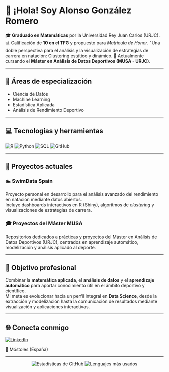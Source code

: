 # 👋 ¡Hola! Soy **Alonso González Romero**

🎓 **Graduado en Matemáticas** por la Universidad Rey Juan Carlos (URJC).  
📊 Calificación de **10 en el TFG** y propuesto para *Matrícula de Honor*. "Una doble perspectiva para el análisis y la visualización de estrategias de carrera en natación: Clustering estático y dinámico. 
🎯 Actualmente cursando el **Máster en Análisis de Datos Deportivos (MUSA - URJC)**.  

---

## 🧠 Áreas de especialización
- Ciencia de Datos  
- Machine Learning  
- Estadística Aplicada  
- Análisis de Rendimiento Deportivo  

---

## 💻 Tecnologías y herramientas
![R](https://img.shields.io/badge/R-276DC3?style=for-the-badge&logo=r&logoColor=white)
![Python](https://img.shields.io/badge/Python-3776AB?style=for-the-badge&logo=python&logoColor=white)
![SQL](https://img.shields.io/badge/SQL-336791?style=for-the-badge&logo=postgresql&logoColor=white)
![GitHub](https://img.shields.io/badge/GitHub-181717?style=for-the-badge&logo=github&logoColor=white)

---

## 📂 Proyectos actuales

### 🏊 **SwimData Spain**
Proyecto personal en desarrollo para el análisis avanzado del rendimiento en natación mediante datos abiertos.  
Incluye dashboards interactivos en R (Shiny), algoritmos de *clustering* y visualizaciones de estrategias de carrera.

### 🎓 **Proyectos del Máster MUSA**
Repositorios dedicados a prácticas y proyectos del Máster en Análisis de Datos Deportivos (URJC), centrados en aprendizaje automático, modelización y análisis aplicado al deporte.

---

## 🧩 Objetivo profesional
Combinar la **matemática aplicada**, el **análisis de datos** y el **aprendizaje automático** para aportar conocimiento útil en el ámbito deportivo y científico.  
Mi meta es evolucionar hacia un perfil integral en **Data Science**, desde la extracción y modelización hasta la comunicación de resultados mediante visualización y aplicaciones interactivas.

---

## 🌐 Conecta conmigo
[![LinkedIn](https://img.shields.io/badge/LinkedIn-0A66C2?style=for-the-badge&logo=linkedin&logoColor=white)](https://www.linkedin.com/in/alonsogr03)

📍 Móstoles (España)

---

<div align="center">

![Estadísticas de GitHub](https://github-readme-stats.vercel.app/api?username=alonsogr03&show_icons=true&theme=graywhite&hide_border=true)
![Lenguajes más usados](https://github-readme-stats.vercel.app/api/top-langs/?username=alonsogr03&layout=compact&theme=graywhite&hide_border=true)

</div>


<!--
**alonsogr03/alonsogr03** is a ✨ _special_ ✨ repository because its `README.md` (this file) appears on your GitHub profile.

Here are some ideas to get you started:

- 🔭 I’m currently working on ...
- 🌱 I’m currently learning ...
- 👯 I’m looking to collaborate on ...
- 🤔 I’m looking for help with ...
- 💬 Ask me about ...
- 📫 How to reach me: ...
- 😄 Pronouns: ...
- ⚡ Fun fact: ...
-->
